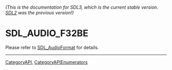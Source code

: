 ###### (This is the documentation for SDL3, which is the current stable version. [SDL2](https://wiki.libsdl.org/SDL2/) was the previous version!)
# SDL_AUDIO_F32BE

Please refer to [SDL_AudioFormat](SDL_AudioFormat) for details.

----
[CategoryAPI](CategoryAPI), [CategoryAPIEnumerators](CategoryAPIEnumerators)

